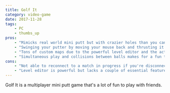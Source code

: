 ```yaml
---
title: Golf It
category: video-game
date: 2017-11-28
tags:
    - PC
    - thumbs_up
pros:
    - "Mimicks real world mini putt but with crazier holes than you can find in real life."
    - "Swinging your putter by moving your mouse back and thrusting it forward is great."
    - "Tons of custom maps due to the powerful level editor and the active community."
    - "Simultaneous play and collisions between balls makes for a fun time with friends."
cons:
    - "Not able to reconnect to a match in progress if you're disconnected due to connection issues."
    - "Level editor is powerful but lacks a couple of essential features (like Undo/Redo functionality)."
---
```

Golf It is a multiplayer mini putt game that's a lot of fun to play with friends.
